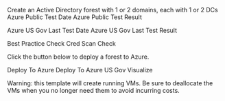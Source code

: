 Create an Active Directory forest with 1 or 2 domains, each with 1 or 2 DCs
Azure Public Test Date Azure Public Test Result

Azure US Gov Last Test Date Azure US Gov Last Test Result

Best Practice Check Cred Scan Check

Click the button below to deploy a forest to Azure.

Deploy To Azure Deploy To Azure US Gov Visualize

Warning: this template will create running VMs. Be sure to deallocate the VMs when you no longer need them to avoid incurring costs.
